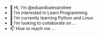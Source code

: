 - 👋 Hi, I’m @eduardoalexandree
- 👀 I’m interested in Learn Programming
- 🌱 I’m currently learning Python and Linux
- 💞️ I’m looking to collaborate on ...
- 📫 How to reach me ...

<!---
EduardoAlexandree/EduardoAlexandree is a ✨ special ✨ repository because its `README.md` (this file) appears on your GitHub profile.
You can click the Preview link to take a look at your changes.
--->
